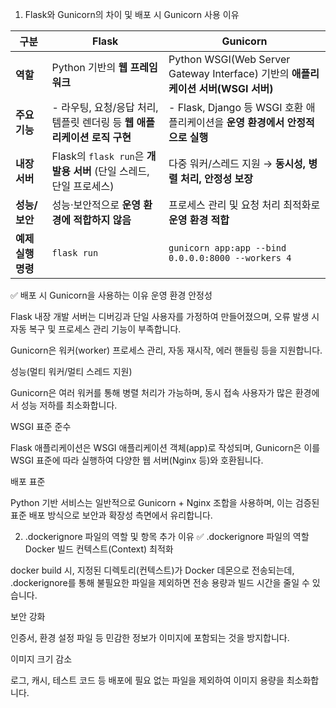 1. Flask와 Gunicorn의 차이 및 배포 시 Gunicorn 사용 이유

| 구분           | **Flask**                                        | **Gunicorn**                                                         |
| ------------ | ------------------------------------------------ | -------------------------------------------------------------------- |
| **역할**       | Python 기반의 **웹 프레임워크**                           | Python WSGI(Web Server Gateway Interface) 기반의 **애플리케이션 서버(WSGI 서버)** |
| **주요 기능**    | - 라우팅, 요청/응답 처리, 템플릿 렌더링 등 **웹 애플리케이션 로직 구현**    | - Flask, Django 등 WSGI 호환 애플리케이션을 **운영 환경에서 안정적으로 실행**               |
| **내장 서버**    | Flask의 `flask run`은 **개발용 서버** (단일 스레드, 단일 프로세스) | 다중 워커/스레드 지원 → **동시성, 병렬 처리, 안정성 보장**                                |
| **성능/보안**    | 성능·보안적으로 **운영 환경에 적합하지 않음**                      | 프로세스 관리 및 요청 처리 최적화로 **운영 환경 적합**                                    |
| **예제 실행 명령** | `flask run`                                      | `gunicorn app:app --bind 0.0.0.0:8000 --workers 4`                   |

✅ 배포 시 Gunicorn을 사용하는 이유
운영 환경 안정성

Flask 내장 개발 서버는 디버깅과 단일 사용자를 가정하여 만들어졌으며, 오류 발생 시 자동 복구 및 프로세스 관리 기능이 부족합니다.

Gunicorn은 워커(worker) 프로세스 관리, 자동 재시작, 에러 핸들링 등을 지원합니다.

성능(멀티 워커/멀티 스레드 지원)

Gunicorn은 여러 워커를 통해 병렬 처리가 가능하며, 동시 접속 사용자가 많은 환경에서 성능 저하를 최소화합니다.

WSGI 표준 준수

Flask 애플리케이션은 WSGI 애플리케이션 객체(app)로 작성되며, Gunicorn은 이를 WSGI 표준에 따라 실행하여 다양한 웹 서버(Nginx 등)와 호환됩니다.

배포 표준

Python 기반 서비스는 일반적으로 Gunicorn + Nginx 조합을 사용하며, 이는 검증된 표준 배포 방식으로 보안과 확장성 측면에서 유리합니다.

2. .dockerignore 파일의 역할 및 항목 추가 이유
✅ .dockerignore 파일의 역할
Docker 빌드 컨텍스트(Context) 최적화

docker build 시, 지정된 디렉토리(컨텍스트)가 Docker 데몬으로 전송되는데, .dockerignore를 통해 불필요한 파일을 제외하면 전송 용량과 빌드 시간을 줄일 수 있습니다.

보안 강화

인증서, 환경 설정 파일 등 민감한 정보가 이미지에 포함되는 것을 방지합니다.

이미지 크기 감소

로그, 캐시, 테스트 코드 등 배포에 필요 없는 파일을 제외하여 이미지 용량을 최소화합니다.

